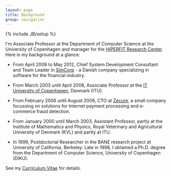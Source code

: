 ```yaml
---
layout: page
title: Background
group: navigation
---
```

{% include JB/setup %}

I'm Associate Professor at the Department of Computer Science at the
University of Copenhagen and manager for the [HIPERFIT Research
Center](http://www.hiperfit.dk). Here is my background at a glance:
 
* From April 2008 to May 2012, Chief System Development Consultant and
Team Leader in [SimCorp](http://www.simcorp.com) - a Danish company
specializing in software for the financial industry.

* From March 2003 until April 2008, Associate Professor at the [IT
University of Copenhagen](http://www.itu.dk), Denmark (ITU).

* From February 2006 until August 2006, CTO at
[Zecure](http://www.zecure.com), a small company focussing on
solutions for Internet payment processing and e-commerce fraud
detection.

* From January 2000 until March 2003, Assistant Professor, partly at the
Institute of Mathematics and Physics, Royal Veterinary and
Agricultural University of Denmark (KVL) and partly at ITU.

* In 1999, Postdoctorial Researcher in the BANE research project at
University of California, Berkeley. Late in 1998, I obtained a
Ph.D. degree from the Department of Computer Science, University of
Copenhagen (DIKU).

See my [Curriculum Vitae](/cv.html) for details.